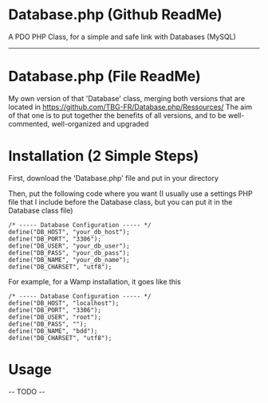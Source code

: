 # Database.php (Github ReadMe)

A PDO PHP Class, for a simple and safe link with Databases (MySQL)

------------

# Database.php (File ReadMe)
My own version of that 'Database' class, merging both versions that are located in https://github.com/TBG-FR/Database.php/Ressources/
The aim of that one is to put together the benefits of all versions, and to be well-commented, well-organized and upgraded

# Installation (2 Simple Steps)

First, download the 'Database.php' file and put in your directory

Then, put the following code where you want (I usually use a settings PHP file that I include before the Database class, but you can put it in the Database class file)
```
/* ----- Database Configuration ----- */
define("DB_HOST", "your_db_host");
define("DB_PORT", "3306");
define("DB_USER", "your_db_user");
define("DB_PASS", "your_db_pass");
define("DB_NAME", "your_db_name");
define("DB_CHARSET", "utf8");
```

For example, for a Wamp installation, it goes like this
```
/* ----- Database Configuration ----- */
define("DB_HOST", "localhost");
define("DB_PORT", "3306");
define("DB_USER", "root");
define("DB_PASS", "");
define("DB_NAME", "bdd");
define("DB_CHARSET", "utf8");
```

# Usage

 -- TODO --